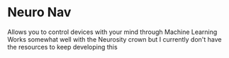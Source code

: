 # Neuro Nav
 Allows you to control devices with your mind through Machine Learning
 Works somewhat well with the Neurosity crown but I currently don't have the resources to keep developing this
